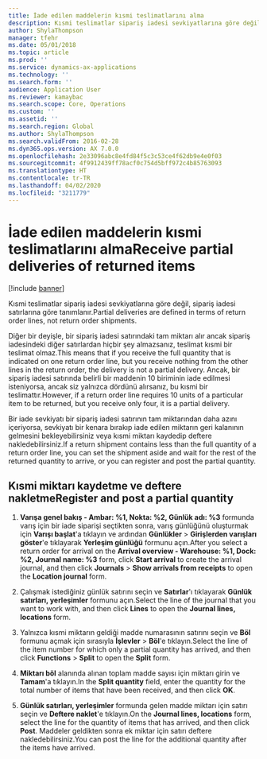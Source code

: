 ```yaml
---
title: İade edilen maddelerin kısmi teslimatlarını alma
description: Kısmi teslimatlar sipariş iadesi sevkiyatlarına göre değil, sipariş iadesi satırlarına göre tanımlanır.
author: ShylaThompson
manager: tfehr
ms.date: 05/01/2018
ms.topic: article
ms.prod: ''
ms.service: dynamics-ax-applications
ms.technology: ''
ms.search.form: ''
audience: Application User
ms.reviewer: kamaybac
ms.search.scope: Core, Operations
ms.custom: ''
ms.assetid: ''
ms.search.region: Global
ms.author: ShylaThompson
ms.search.validFrom: 2016-02-28
ms.dyn365.ops.version: AX 7.0.0
ms.openlocfilehash: 2e33096abc8e4fd84f5c3c53ce4f62db9e4e0f03
ms.sourcegitcommit: 4f9912439ff78acf0c754d5bff972c4b85763093
ms.translationtype: HT
ms.contentlocale: tr-TR
ms.lasthandoff: 04/02/2020
ms.locfileid: "3211779"
---
```

# <a name="receive-partial-deliveries-of-returned-items"></a><span data-ttu-id="96e6b-103">İade edilen maddelerin kısmi teslimatlarını alma</span><span class="sxs-lookup"><span data-stu-id="96e6b-103">Receive partial deliveries of returned items</span></span>    

[!include [banner](../includes/banner.md)]


<span data-ttu-id="96e6b-104">Kısmi teslimatlar sipariş iadesi sevkiyatlarına göre değil, sipariş iadesi satırlarına göre tanımlanır.</span><span class="sxs-lookup"><span data-stu-id="96e6b-104">Partial deliveries are defined in terms of return order lines, not return order shipments.</span></span>

<span data-ttu-id="96e6b-105">Diğer bir deyişle, bir sipariş iadesi satırındaki tam miktarı alır ancak sipariş iadesindeki diğer satırlardan hiçbir şey almazsanız, teslimat kısmi bir teslimat olmaz.</span><span class="sxs-lookup"><span data-stu-id="96e6b-105">This means that if you receive the full quantity that is indicated on one return order line, but you receive nothing from the other lines in the return order, the delivery is not a partial delivery.</span></span> <span data-ttu-id="96e6b-106">Ancak, bir sipariş iadesi satırında belirli bir maddenin 10 biriminin iade edilmesi isteniyorsa, ancak siz yalnızca dördünü alırsanız, bu kısmi bir teslimattır.</span><span class="sxs-lookup"><span data-stu-id="96e6b-106">However, if a return order line requires 10 units of a particular item to be returned, but you receive only four, it is a partial delivery.</span></span>

<span data-ttu-id="96e6b-107">Bir iade sevkiyatı bir sipariş iadesi satırının tam miktarından daha azını içeriyorsa, sevkiyatı bir kenara bırakıp iade edilen miktarın geri kalanının gelmesini bekleyebilirsiniz veya kısmi miktarı kaydedip deftere nakledebilirsiniz.</span><span class="sxs-lookup"><span data-stu-id="96e6b-107">If a return shipment contains less than the full quantity of a return order line, you can set the shipment aside and wait for the rest of the returned quantity to arrive, or you can register and post the partial quantity.</span></span>

## <a name="register-and-post-a-partial-quantity"></a><span data-ttu-id="96e6b-108">Kısmi miktarı kaydetme ve deftere nakletme</span><span class="sxs-lookup"><span data-stu-id="96e6b-108">Register and post a partial quantity</span></span>

1.  <span data-ttu-id="96e6b-109">**Varışa genel bakış - Ambar: %1, Nokta: %2, Günlük adı: %3** formunda varış için bir iade siparişi seçtikten sonra, varış günlüğünü oluşturmak için **Varışı başlat**'a tıklayın ve ardından **Günlükler** \> **Girişlerden varışları göster**'e tıklayarak **Yerleşim günlüğü** formunu açın.</span><span class="sxs-lookup"><span data-stu-id="96e6b-109">After you select a return order for arrival on the **Arrival overview - Warehouse: %1, Dock: %2, Journal name: %3** form, click **Start arrival** to create the arrival journal, and then click **Journals** \> **Show arrivals from receipts** to open the **Location journal** form.</span></span>

2.  <span data-ttu-id="96e6b-110">Çalışmak istediğiniz günlük satırını seçin ve **Satırlar**'ı tıklayarak **Günlük satırları, yerleşimler** formunu açın.</span><span class="sxs-lookup"><span data-stu-id="96e6b-110">Select the line of the journal that you want to work with, and then click **Lines** to open the **Journal lines, locations** form.</span></span>

3.  <span data-ttu-id="96e6b-111">Yalnızca kısmi miktarın geldiği madde numarasının satırını seçin ve **Böl** formunu açmak için sırasıyla **İşlevler** \> **Böl**'e tıklayın.</span><span class="sxs-lookup"><span data-stu-id="96e6b-111">Select the line of the item number for which only a partial quantity has arrived, and then click **Functions** \> **Split** to open the **Split** form.</span></span>

4.  <span data-ttu-id="96e6b-112">**Miktarı böl** alanında alınan toplam madde sayısı için miktarı girin ve **Tamam**'a tıklayın.</span><span class="sxs-lookup"><span data-stu-id="96e6b-112">In the **Split quantity** field, enter the quantity for the total number of items that have been received, and then click **OK**.</span></span>

5.  <span data-ttu-id="96e6b-113">**Günlük satırları, yerleşimler** formunda gelen madde miktarı için satırı seçin ve **Deftere naklet**'e tıklayın.</span><span class="sxs-lookup"><span data-stu-id="96e6b-113">On the **Journal lines, locations** form, select the line for the quantity of items that has arrived, and then click **Post**.</span></span> <span data-ttu-id="96e6b-114">Maddeler geldikten sonra ek miktar için satırı deftere nakledebilirsiniz.</span><span class="sxs-lookup"><span data-stu-id="96e6b-114">You can post the line for the additional quantity after the items have arrived.</span></span>




